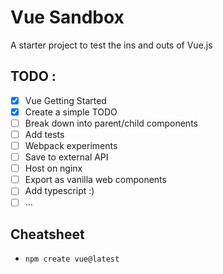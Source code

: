 # Vue Sandbox

A starter project to test the ins and outs of Vue.js

## TODO : 
 - [x] Vue Getting Started
 - [x] Create a simple TODO
 - [ ] Break down into parent/child components
 - [ ] Add tests
 - [ ] Webpack experiments
 - [ ] Save to external API
 - [ ] Host on nginx
 - [ ] Export as vanilla web components
 - [ ] Add typescript :)
 - [ ] ...

## Cheatsheet
 - `npm create vue@latest`
